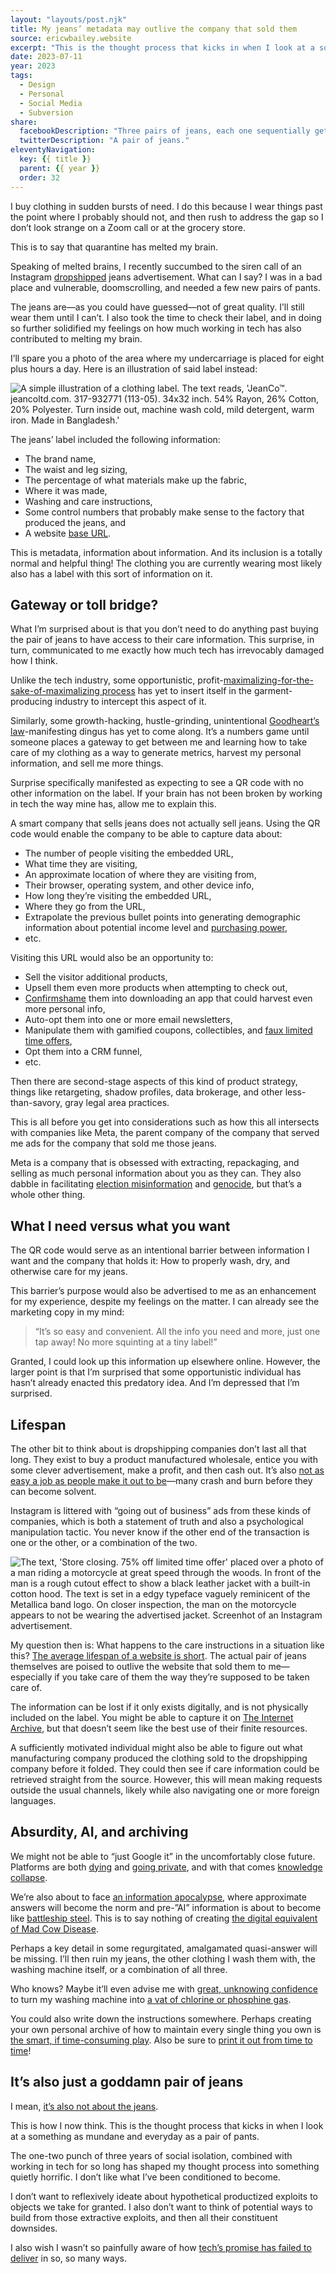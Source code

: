 ```yaml
---
layout: "layouts/post.njk"
title: My jeans’ metadata may outlive the company that sold them
source: ericwbailey.website
excerpt: "This is the thought process that kicks in when I look at a something as mundane and everyday as a pair of pants"
date: 2023-07-11
year: 2023
tags:
  - Design
  - Personal
  - Social Media
  - Subversion
share:
  facebookDescription: "Three pairs of jeans, each one sequentially getting less transparent until the third is fully opaque."
  twitterDescription: "A pair of jeans."
eleventyNavigation:
  key: {{ title }}
  parent: {{ year }}
  order: 32
---
```


I buy clothing in sudden bursts of need. I do this because I wear things past the point where I probably should not, and then rush to address the gap so I don’t look strange on a Zoom call or at the grocery store.

This is to say that quarantine has melted my brain.

Speaking of melted brains, I recently succumbed to the siren call of an Instagram [dropshipped](https://www.shopify.com/blog/what-is-dropshipping) jeans advertisement. What can I say? I was in a bad place and vulnerable, doomscrolling, and needed a few new pairs of pants.

The jeans are—as you could have guessed—not of great quality. I’ll still wear them until I can’t. I also took the time to check their label, and in doing so further solidified my feelings on how much working in tech has also contributed to melting my brain.

I’ll spare you a photo of the area where my undercarriage is placed for eight plus hours a day. Here is an illustration of said label instead:

<div class="centered-media-outer">
  <img
    alt="A simple illustration of a clothing label. The text reads, 'JeanCo™. jeancoltd.com. 317-932771 (113-05). 34x32 inch. 54% Rayon, 26% Cotton, 20% Polyester. Turn inside out, machine wash cold, mild detergent, warm iron. Made in Bangladesh.'"
    class="centered-media-inner-2"
    role="img"
    loading="lazy"
    src="{{ '/img/posts/my-jeans-metadata-may-outlive-the-company-that-sold-them/label.svg' | url }}" />
</div>

The jeans’ label included the following information:

- The brand name,
- The waist and leg sizing,
- The percentage of what materials make up the fabric,
- Where it was made,
- Washing and care instructions,
- Some control numbers that probably make sense to the factory that produced the jeans, and
- A website [base URL](https://developer.mozilla.org/en-US/docs/Web/HTML/Element/base).

This is metadata, information about information. And its inclusion is a totally normal and helpful thing! The clothing you are currently wearing most likely also has a label with this sort of information on it.

## Gateway or toll bridge?

What I’m surprised about is that you don’t need to do anything past buying the pair of jeans to have access to their care information. This surprise, in turn, communicated to me exactly how much tech has irrevocably damaged how I think.

Unlike the tech industry, some opportunistic, profit-[maximalizing-for-the-sake-of-maximalizing process](https://en.wikipedia.org/wiki/Instrumental_convergence) has yet to insert itself in the garment-producing industry to intercept this aspect of it.

Similarly, some growth-hacking, hustle-grinding, unintentional [Goodheart’s law](https://en.wikipedia.org/wiki/Goodhart's_law)-manifesting dingus has yet to come along. It’s a numbers game until someone places a gateway to get between me and learning how to take care of my clothing as a way to generate metrics, harvest my personal information, and sell me more things.

Surprise specifically manifested as expecting to see a QR code with no other information on the label. If your brain has not been broken by working in tech the way mine has, allow me to explain this.

A smart company that sells jeans does not actually sell jeans. Using the QR code would enable the company to be able to capture data about:

- The number of people visiting the embedded URL,
- What time they are visiting,
- An approximate location of where they are visiting from,
- Their browser, operating system, and other device info,
- How long they’re visiting the embedded URL,
- Where they go from the URL,
- Extrapolate the previous bullet points into generating demographic information about potential income level and [purchasing power](https://www.imore.com/mac-users-might-be-paying-more-pc-users-airline-tickets-and-more),
- etc.

Visiting this URL would also be an opportunity to:

- Sell the visitor additional products,
- Upsell them even more products when attempting to check out,
- [Confirmshame](https://www.deceptive.design/types/confirmshaming) them into downloading an app that could harvest even more personal info,
- Auto-opt them into one or more email newsletters,
- Manipulate them with gamified coupons, collectibles, and [faux limited time offers](https://www.telegraph.co.uk/news/2018/12/05/websites-banned-holding-fake-countdown-sales-asa-amid-fears/),
- Opt them into a CRM funnel,
- etc.

Then there are second-stage aspects of this kind of product strategy, things like retargeting, shadow profiles, data brokerage, and other less-than-savory, gray legal area practices.

This is all before you get into considerations such as how this all intersects with companies like Meta, the parent company of the company that served me ads for the company that sold me those jeans.

Meta is a company that is obsessed with extracting, repackaging, and selling as much personal information about you as they can. They also dabble in facilitating [election misinformation](https://www.propublica.org/article/facebook-hosted-surge-of-misinformation-and-insurrection-threats-in-months-leading-up-to-jan-6-attack-records-show) and [genocide](https://www.pbs.org/newshour/world/amnesty-report-finds-facebook-amplified-hate-ahead-of-rohingya-massacre-in-myanmar), but that’s a whole other thing.

## What I need versus what you want

The QR code would serve as an intentional barrier between information I want and the company that holds it: How to properly wash, dry, and otherwise care for my jeans.

This barrier’s purpose would also be advertised to me as an enhancement for my experience, despite my feelings on the matter. I can already see the marketing copy in my mind:

<blockquote>
  <p>“It’s so easy and convenient. All the info you need and more, just one tap away! No more squinting at a tiny label!”</p>
</blockquote>

Granted, I could look up this information up elsewhere online. However, the larger point is that I’m surprised that some opportunistic individual has hasn’t already enacted this predatory idea. And I’m depressed that I’m surprised.

## Lifespan

The other bit to think about is dropshipping companies don’t last all that long. They exist to buy a product manufactured wholesale, entice you with some clever advertisement, make a profit, and then cash out. It’s also [not as easy a job as people make it out to be](https://blog.shift4shop.com/dropshipping-risks)—many crash and burn before they can become solvent.

Instagram is littered with “going out of business” ads from these kinds of companies, which is both a statement of truth and also a psychological manipulation tactic. You never know if the other end of the transaction is one or the other, or a combination of the two.

<div class="centered-media-outer">
  <img
    alt="The text, 'Store closing. 75% off limited time offer' placed over a photo of a man riding a motorcycle at great speed through the woods. In front of the man is a rough cutout effect to show a black leather jacket with a built-in cotton hood. The text is set in a edgy typeface vaguely reminicent of the Metallica band logo. On closer inspection, the man on the motorcycle appears to not be wearing the advertised jacket. Screenhot of an Instagram advertisement."
    class="centered-media-inner-2"
    loading="lazy"
    src="{{ '/img/posts/my-jeans-metadata-may-outlive-the-company-that-sold-them/store-closing.png' | url }}" />
</div>

My question then is: What happens to the care instructions in a situation like this? [The average lifespan of a website is short](https://www.forbes.com/sites/forbesagencycouncil/2021/03/01/your-websites-life-span-may-be-shorter-than-you-think/). The actual pair of jeans themselves are poised to outlive the website that sold them to me—especially if you take care of them the way they’re supposed to be taken care of.

The information can be lost if it only exists digitally, and is not physically included on the label. You might be able to capture it on [The Internet Archive](https://archive.org/), but that doesn’t seem like the best use of their finite resources.

A sufficiently motivated individual might also be able to figure out what manufacturing company produced the clothing sold to the dropshipping company before it folded. They could then see if care information could be retrieved straight from the source. However, this will mean making requests outside the usual channels, likely while also navigating one or more foreign languages.

## Absurdity, AI, and archiving

We might not be able to “just Google it” in the uncomfortably close future. Platforms are both [dying](https://techcrunch.com/2023/03/28/twitter-is-dying/) and [going private](https://kotaku.com/discord-forum-messageboard-amazon-lost-ark-new-world-pc-1850393695), and with that comes [knowledge collapse](https://www.theverge.com/2023/6/13/23759942/google-reddit-subreddit-blackout-protests).

We’re also about to face [an information apocalypse](https://arstechnica.com/culture/2023/06/rejoice-its-2023-and-you-can-still-buy-a-22-volume-paper-encyclopedia/), where approximate answers will become the norm and pre-”AI” information is about to become like [battleship steel](https://arstechnica.com/ai/2025/06/why-one-man-is-archiving-human-made-content-from-before-the-ai-explosion/). This is to say nothing of creating [the digital equivalent of Mad Cow Disease](https://www.technologyreview.com/2023/06/22/1075405/the-people-paid-to-train-ai-are-outsourcing-their-work-to-ai/).

Perhaps a key detail in some regurgitated, amalgamated quasi-answer will be missing. I’ll then ruin my jeans, the other clothing I wash them with, the washing machine itself, or a combination of all three.

Who knows? Maybe it’ll even advise me with [great, unknowing confidence](https://en.wikipedia.org/wiki/Stochastic_parrot) to turn my washing machine into [a vat of chlorine or phosphine gas](https://arstechnica.com/information-technology/2023/08/ai-powered-grocery-bot-suggests-recipe-for-toxic-gas-poison-bread-sandwich/).

You could also write down the instructions somewhere. Perhaps creating your own personal archive of how to maintain every single thing you own is [the smart, if time-consuming play](https://arstechnica.com/gadgets/2023/07/evernote-the-memory-app-people-forgot-about-lays-off-entire-us-staff/). Also be sure to [print it out from time to time](https://www.forbes.com/sites/adrianbridgwater/2021/11/21/best-before-perishable-data-has-a-shelf-life/)!

## It’s also just a goddamn pair of jeans

I mean, [it’s also not about the jeans](https://www.technologyreview.com/2023/05/25/1073634/brain-implant-removed-against-her-will/).

This is how I now think. This is the thought process that kicks in when I look at a something as mundane and everyday as a pair of pants.

The one-two punch of three years of social isolation, combined with working in tech for so long has shaped my thought process into something quietly horrific. I don’t like what I’ve been conditioned to become.

I don’t want to reflexively ideate about hypothetical productized exploits to objects we take for granted. I also don’t want to think of potential ways to build from those extractive exploits, and then all their constituent downsides.

I also wish I wasn’t so painfully aware of how [tech’s promise has failed to deliver](https://daverog.com/2021/01/04/the-false-promise-of-technology/) in so, so many ways.
